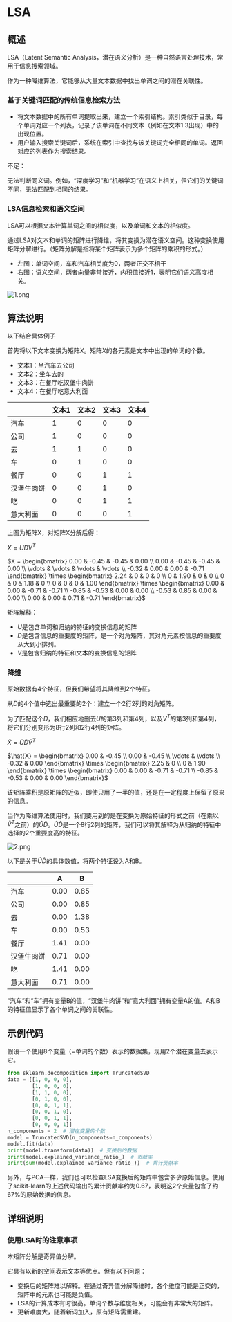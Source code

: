 # LSA

## 概述

LSA（Latent Semantic Analysis，潜在语义分析）是一种自然语言处理技术，常用于信息搜索领域。

作为一种降维算法，它能够从大量文本数据中找出单词之间的潜在关联性。

### 基于关键词匹配的传统信息检索方法

- 将文本数据中的所有单词提取出来，建立一个索引结构。索引类似于目录，每个单词对应一个列表，记录了该单词在不同文本（例如在文本1 3出现）中的出现位置。
- 用户输入搜索关键词后，系统在索引中查找与该关键词完全相同的单词。返回对应的列表作为搜索结果。

不足：

无法判断同义词。例如，“深度学习”和“机器学习”在语义上相关，但它们的关键词不同，无法匹配到相同的结果。

### LSA信息检索和语义空间

LSA可以根据文本计算单词之间的相似度，以及单词和文本的相似度。

通过LSA对文本和单词的矩阵进行降维，将其变换为潜在语义空间。这种变换使用矩阵分解进行。（矩阵分解是指将某个矩阵表示为多个矩阵的乘积的形式。）

- 左图：单词空间，车和汽车相关度为0，两者正交不相干
- 右图：语义空间，两者向量非常接近，内积值接近1，表明它们语义高度相关。

![1.png](images/1.png)

## 算法说明

以下结合具体例子

首先将以下文本变换为矩阵$X$。矩阵$X$的各元素是文本中出现的单词的个数。

- 文本1：坐汽车去公司
- 文本2：坐车去的
- 文本3：在餐厅吃汉堡牛肉饼
- 文本4：在餐厅吃意大利面

|            | 文本1 | 文本2 | 文本3 | 文本4 |
| ---------- | ----- | ----- | ----- | ----- |
| 汽车       | 1     | 0     | 0     | 0     |
| 公司       | 1     | 0     | 0     | 0     |
| 去         | 1     | 1     | 0     | 0     |
| 车         | 0     | 1     | 0     | 0     |
| 餐厅       | 0     | 0     | 1     | 1     |
| 汉堡牛肉饼 | 0     | 0     | 1     | 0     |
| 吃         | 0     | 0     | 1     | 1     |
| 意大利面   | 0     | 0     | 0     | 1     |

上图为矩阵X，对矩阵X分解后得：

$X = UDV^{T}$

$X = \begin{bmatrix} 0.00 & -0.45 & -0.45 & 0.00 \\ 0.00 & -0.45 & -0.45 & 0.00 \\ \vdots & \vdots & \vdots & \vdots \\ -0.32 & 0.00 & 0.00 & -0.71 \end{bmatrix} \times \begin{bmatrix} 2.24 & 0 & 0 & 0 \\ 0 & 1.90 & 0 & 0 \\ 0 & 0 & 1.18 & 0 \\ 0 & 0 & 0 & 1.00 \end{bmatrix} \times \begin{bmatrix} 0.00 & 0.00 & -0.71 & -0.71 \\ -0.85 & -0.53 & 0.00 & 0.00 \\ -0.53 & 0.85 & 0.00 & 0.00 \\ 0.00 & 0.00 & 0.71 & -0.71 \end{bmatrix}$

矩阵解释：

- $U$是包含单词和归纳的特征的变换信息的矩阵
- $D$是包含信息的重要度的矩阵，是一个对角矩阵，其对角元素按信息的重要度从大到小排列。
- $V$是包含归纳的特征和文本的变换信息的矩阵

### 降维

原始数据有4个特征，但我们希望将其降维到2个特征。

从$D$的4个值中选出最重要的2个：建立一个2行2列的对角矩阵。

为了匹配这个$D$，我们相应地删去$U$的第3列和第4列，以及$V^T$的第3列和第4列，将它们分别变形为8行2列和2行4列的矩阵。

$\hat{X} = \hat{U} \hat{D} \hat{V}^{T}$

$\hat{X} = \begin{bmatrix} 0.00 & -0.45 \\ 0.00 & -0.45 \\ \vdots & \vdots \\ -0.32 & 0.00 \end{bmatrix} \times \begin{bmatrix} 2.25 & 0 \\ 0 & 1.90 \end{bmatrix} \times \begin{bmatrix} 0.00 & 0.00 & -0.71 & -0.71 \\ -0.85 & -0.53 & 0.00 & 0.00 \end{bmatrix}$

该矩阵乘积是原矩阵的近似，即使只用了一半的值，还是在一定程度上保留了原来的信息。

当作为降维算法使用时，我们要用到的是在变换为原始特征的形式之前（在乘以$\widehat{V}^T$之前）的$\widehat{U}\widehat {D}$。$\widehat{U}\widehat {D}$是一个8行2列的矩阵，我们可以将其解释为从归纳的特征中选择的2个重要度高的特征。

![2.png](images/2.png)

以下是关于$\widehat{U}\widehat {D}$的具体数值，将两个特征设为A和B。

|            | A    | B    |
| ---------- | ---- | ---- |
| 汽车       | 0.00 | 0.85 |
| 公司       | 0.00 | 0.85 |
| 去         | 0.00 | 1.38 |
| 车         | 0.00 | 0.53 |
| 餐厅       | 1.41 | 0.00 |
| 汉堡牛肉饼 | 0.71 | 0.00 |
| 吃         | 1.41 | 0.00 |
| 意大利面   | 0.71 | 0.00 |

“汽车”和“车”拥有变量B的值，“汉堡牛肉饼”和“意大利面”拥有变量A的值。A和B的特征值显示了各个单词之间的关联性。

## 示例代码

假设一个使用8个变量（=单词的个数）表示的数据集，现用2个潜在变量去表示它。

```python
from sklearn.decomposition import TruncatedSVD
data = [[1, 0, 0, 0],
        [1, 0, 0, 0],
        [1, 1, 0, 0],
        [0, 1, 0, 0],
        [0, 0, 1, 1],
        [0, 0, 1, 0],
        [0, 0, 1, 1],
        [0, 0, 0, 1]]
n_components = 2  # 潜在变量的个数
model = TruncatedSVD(n_components=n_components)
model.fit(data)
print(model.transform(data))  # 变换后的数据
print(model.explained_variance_ratio_)  # 贡献率
print(sum(model.explained_variance_ratio_))  # 累计贡献率
```

另外，与PCA一样，我们也可以检查LSA变换后的矩阵中包含多少原始信息。使用了scikit-learn的上述代码输出的累计贡献率约为0.67，表明这2个变量包含了约67%的原始数据的信息。

## 详细说明

### 使用LSA时的注意事项

本矩阵分解是奇异值分解。

它具有以新的空间表示文本等优点。但有以下问题：

- 变换后的矩阵难以解释。在通过奇异值分解降维时，各个维度可能是正交的，矩阵中的元素也可能是负值。
- LSA的计算成本有时很高。单词个数与维度相关，可能会有非常大的矩阵。
- 更新难度大，随着新词加入，原有矩阵需重建。